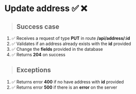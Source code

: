 # Update address ✅ ❌

> ## Success case

01. ✅ Receives a request of type **PUT** in route **/api/address/:id**
00. ✅ Validates if an address already exists with the **id** provided
00. ✅ Change the **fields** provided in the database
00. ✅ Returns **204** on success

> ## Exceptions

01. ✅ Returns error **400** if no have address with **id** provided
00. ✅ Returns error **500** if there is an **error** on the server
